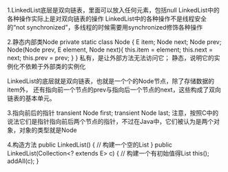1.LinkedList底层是双向链表，里面可以放入任何元素，包括null
  LinkedList中的各种操作实际上是对双向链表的操作
  LinkedList中的各种操作不是线程安全的“not synchronized”，多线程的时候需要用synchronized修饰各种操作


2.静态内部类Node
  private static class Node<E> {
	E item;
	Node<E> next;
	Node<E> prev;
	Node(Node<E> prev, E element, Node<E> next){
		this.item = element;
		this.next = next;
		this.prev = prev;
	}
  }
  私有，是让外部方法无法访问它；
  静态，说明它的实例化不依赖于外部类的实例化
  
  LinkedList的底层就是双向链表，也就是一个个的Node节点，除了存储数据的item外，
  还有指向前一个节点的prev与指向后一个节点的next，这些构成了双向链表的基本单元。


3.指向前后的指针
  transient Node<E> first;
  transient Node<E> last;
  注意，按照C中的说法它们是指针指向前后两个节点的指针，不过在Java中，它们被认为是两个对象，对象的类型就是Node<E>


4.构造方法
  public LinkedList() {		// 构建一个空的List
  }
  public LinkedList(Collection<? extends E> c) {	// 构建一个有初始值得List
        this();
        addAll(c);
  }
  
  
  
  



